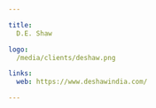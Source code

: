 ```yaml
---

title:
  D.E. Shaw

logo:
  /media/clients/deshaw.png

links:
  web: https://www.deshawindia.com/

---
```

